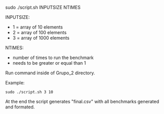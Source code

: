 sudo ./script.sh INPUTSIZE NTIMES

INPUTSIZE:
- 1 = array of 10 elements
- 2 = array of 100 elements
- 3 = array of 1000 elements

NTIMES: 
- number of times to run the benchmark
- needs to be greater or equal than 1

Run command inside of Grupo_2 directory.

Example:
    
    sudo ./script.sh 3 10

At the end the script generates "final.csv" with all benchmarks generated and formated.
